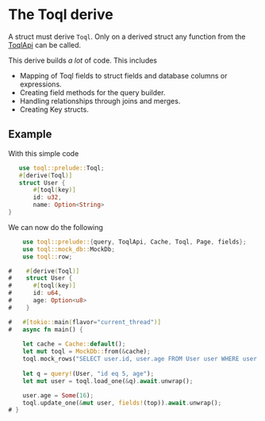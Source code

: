 # The Toql derive
A struct must derive `Toql`. Only on a derived struct any function from the [ToqlApi](../3-api/1-introduction.md) can be called.

This derive builds _a lot_ of code. This includes

- Mapping of Toql fields to struct fields and database columns or expressions.
- Creating field methods for the query builder.
- Handling relationships through joins and merges.
- Creating Key structs.


## Example

With this simple code

 ```rust
 	use toql::prelude::Toql;
	#[derive(Toql)]
	struct User {
		#[toql(key)]
		id: u32,
		name: Option<String>
}
```

We can now do the following

```rust
 	use toql::prelude::{query, ToqlApi, Cache, Toql, Page, fields};
    use toql::mock_db::MockDb;
	use toql::row;

#    #[derive(Toql)]
#    struct User {
#      #[toql(key)]
#      id: u64,
#      age: Option<u8>
#    }

#   #[tokio::main(flavor="current_thread")]
#   async fn main() {
    
	let cache = Cache::default();
    let mut toql = MockDb::from(&cache);
	toql.mock_rows("SELECT user.id, user.age FROM User user WHERE user.id = 5", vec![row!(5u64, 27u64)]);
  
	let q = query!(User, "id eq 5, age"); 
	let mut user = toql.load_one(&q).await.unwrap(); 

	user.age = Some(16);
	toql.update_one(&mut user, fields!(top)).await.unwrap(); 
# }
```
